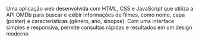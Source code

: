 Uma aplicação web desenvolvida com HTML, CSS e JavaScript que utiliza a API OMDb para 
buscar e exibir informações de filmes, como nome, capa (poster) e características (gênero, ano, sinopse).
Com uma interface simples e responsiva, permite consultas rápidas e resultados em um design moderno

